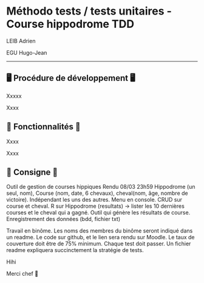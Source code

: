 # Méthodo tests / tests unitaires - Course hippodrome TDD

LEIB Adrien

EGU Hugo-Jean

----

## 🖥️ Procédure de développement 🖥️

Xxxxx

Xxxx

## 📖 Fonctionnalités 📖

Xxxx

Xxxx

## 🍕 Consigne 🍕
Outil de gestion de courses hippiques
Rendu 08/03 23h59
Hippodrome (un seul, nom), Course (nom, date, 6 chevaux), cheval(nom, âge, nombre de victoire). Indépendant les uns des autres.
Menu en console.
CRUD sur course et cheval.
R sur Hippodrome (resultats) -> lister les 10 dernières courses et le cheval qui a gagné.
Outil qui génère les résultats de course.
Enregistrement des données (bdd, fichier txt)

Travail en binôme. Les noms des membres du binôme seront indiqué dans un readme.
Le code sur github, et le lien sera rendu sur Moodle.
Le taux de couverture doit être de 75% minimum.
Chaque test doit passer.
Un fichier readme expliquera succinctement la stratégie de tests.


Hihi

Merci chef 🤝


